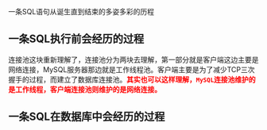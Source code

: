 一条SQL语句从诞生直到结束的多姿多彩的历程

## 一条SQL执行前会经历的过程

连接池这块重新理解了，连接池分为两块去理解，第一部分就是客户端这边主要是网络连接，MySQL服务器那边就是工作线程池。客户端主要是为了减少TCP三次握手的过程，而建立了数据库连接池。<font color='red'>**其实也可以这样理解，`MySQL`连接池维护的是工作线程，客户端连接池则维护的是网络连接。**</font>





## 一条SQL在数据库中会经历的过程